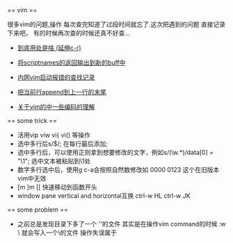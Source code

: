 == vim == 

很多vim的问题,操作 每次查完知道了过段时间就忘了.这次把遇到的问题 直接记录下来吧，
有的时候再次查的时候还真不好查...

- [<C-U>到底用处是啥 (延伸c-r)](./vim/ctrl_u.md)

- [将scriptnames的返回输出到新的buff中](./vim/scriptnames_output.md)

- [内网vim启动报错的查找记录](./vim/error_detected_snr_52_maps)

- [把当前行append到上一行的末尾](./vim/join_line.md)

- [关于vim的中一些编码的理解](./vim/encoding.md)

== some trick ==
* 活用vip viw vi{ vi() 等操作
* 选中多行后s/$/; 在每行最后添加;
* 选中多行后，可以使用正则拿到想要修改的文字，例如s/\(\w.*\)/data[0] = "\1";  选中文本被粘贴到\1处
* 数字多行选中后，使用g c-a会按照自然数修改如 0000 0123 这个在旧版本vim中无效
* [m ]m [[ 快速移动到函数开头
* window pane vertical and horizontal互换 ctrl-w HL ctrl-w JK

== some problem ==
* 之前总是发现目录下多了一个 '\'的文件 其实是在操作vim command的时候 :w \ 就会写入一个\的文件 操作失误属于
